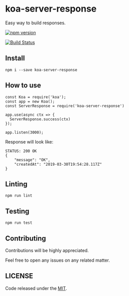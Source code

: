 # koa-server-response

Easy way to build responses.

[![npm version](https://badge.fury.io/js/koa-server-response.svg)](https://badge.fury.io/js/koa-server-response)

[![Build Status](https://travis-ci.org/bertolo1988/koa-server-response.svg?branch=master)](https://travis-ci.org/bertolo1988/koa-server-response)

## Install

`npm i --save koa-server-response`

## How to use

```
const Koa = require('koa');
const app = new Koa();
const ServerResponse = require('koa-server-response')

app.use(async ctx => {
  ServerResponse.success(ctx)
});

app.listen(3000);
```

Response will look like:

```
STATUS: 200 OK
{
    "message": "OK",
    "createdAt": "2019-03-30T19:54:28.117Z"
}
```

## Linting

`npm run lint`

## Testing

`npm run test`

## Contributing

Contributions will be highly appreciated.

Feel free to open any issues on any related matter.

## LICENSE

Code released under the [MIT](./LICENSE).
